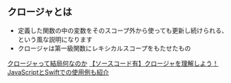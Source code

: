 ## クロージャとは
* 定義した関数の中の変数をそのスコープ外から使っても更新し続けられる、という風な説明になります
* クロージャは第一級関数にレキシカルスコープをもたせたもの

[クロージャって結局何なのか](https://qiita.com/st43/items/949747037030d8e171f4)
[【ソースコード有】クロージャを理解しよう！JavaScriptとSwiftでの使用例も紹介](https://x-tech.pasona.co.jp/media/detail.html?p=8438)